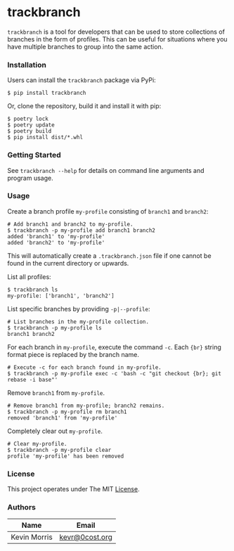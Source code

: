 # trackbranch

`trackbranch` is a tool for developers that can be used to store
collections of branches in the form of profiles. This can be useful
for situations where you have multiple branches to group into the
same action.

### Installation

Users can install the `trackbranch` package via PyPi:

    $ pip install trackbranch

Or, clone the repository, build it and install it with pip:

    $ poetry lock
    $ poetry update
    $ poetry build
    $ pip install dist/*.whl

### Getting Started

See `trackbranch --help` for details on command line arguments
and program usage.

### Usage

Create a branch profile `my-profile` consisting of `branch1` and `branch2`:

    # Add branch1 and branch2 to my-profile.
    $ trackbranch -p my-profile add branch1 branch2
    added 'branch1' to 'my-profile'
    added 'branch2' to 'my-profile'

This will automatically create a `.trackbranch.json` file if one
cannot be found in the current directory or upwards.

List all profiles:

    $ trackbranch ls
    my-profile: ['branch1', 'branch2']

List specific branches by providing `-p|--profile`:

    # List branches in the my-profile collection.
    $ trackbranch -p my-profile ls
    branch1 branch2

For each branch in `my-profile`, execute the command `-c`. Each `{br}` string
format piece is replaced by the branch name.

    # Execute -c for each branch found in my-profile.
    $ trackbranch -p my-profile exec -c 'bash -c "git checkout {br}; git rebase -i base"'

Remove `branch1` from `my-profile`.

    # Remove branch1 from my-profile; branch2 remains.
    $ trackbranch -p my-profile rm branch1
    removed 'branch1' from 'my-profile'

Completely clear out `my-profile`.

    # Clear my-profile.
    $ trackbranch -p my-profile clear
    profile 'my-profile' has been removed

### License

This project operates under The MIT [License](./LICENSE).

### Authors

| Name         | Email          |
|--------------|----------------|
| Kevin Morris | kevr@0cost.org |
